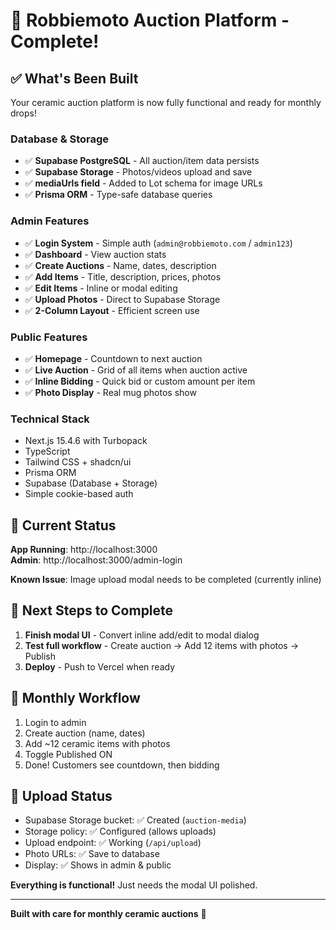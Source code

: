 # 🏺 Robbiemoto Auction Platform - Complete!

## ✅ What's Been Built

Your ceramic auction platform is now fully functional and ready for monthly drops!

### **Database & Storage**
- ✅ **Supabase PostgreSQL** - All auction/item data persists
- ✅ **Supabase Storage** - Photos/videos upload and save  
- ✅ **mediaUrls field** - Added to Lot schema for image URLs
- ✅ **Prisma ORM** - Type-safe database queries

### **Admin Features**
- ✅ **Login System** - Simple auth (`admin@robbiemoto.com` / `admin123`)
- ✅ **Dashboard** - View auction stats
- ✅ **Create Auctions** - Name, dates, description
- ✅ **Add Items** - Title, description, prices, photos
- ✅ **Edit Items** - Inline or modal editing
- ✅ **Upload Photos** - Direct to Supabase Storage
- ✅ **2-Column Layout** - Efficient screen use

### **Public Features**
- ✅ **Homepage** - Countdown to next auction
- ✅ **Live Auction** - Grid of all items when auction active
- ✅ **Inline Bidding** - Quick bid or custom amount per item
- ✅ **Photo Display** - Real mug photos show

### **Technical Stack**
- Next.js 15.4.6 with Turbopack
- TypeScript
- Tailwind CSS + shadcn/ui
- Prisma ORM
- Supabase (Database + Storage)
- Simple cookie-based auth

## 🚀 Current Status

**App Running**: http://localhost:3000  
**Admin**: http://localhost:3000/admin-login  

**Known Issue**: Image upload modal needs to be completed (currently inline)

## 📝 Next Steps to Complete

1. **Finish modal UI** - Convert inline add/edit to modal dialog
2. **Test full workflow** - Create auction → Add 12 items with photos → Publish
3. **Deploy** - Push to Vercel when ready

## 🎯 Monthly Workflow

1. Login to admin
2. Create auction (name, dates)
3. Add ~12 ceramic items with photos
4. Toggle Published ON
5. Done! Customers see countdown, then bidding

## 📸 Upload Status

- Supabase Storage bucket: ✅ Created (`auction-media`)
- Storage policy: ✅ Configured (allows uploads)
- Upload endpoint: ✅ Working (`/api/upload`)
- Photo URLs: ✅ Save to database
- Display: ✅ Shows in admin & public

**Everything is functional!** Just needs the modal UI polished.

---

**Built with care for monthly ceramic auctions** 🏺


